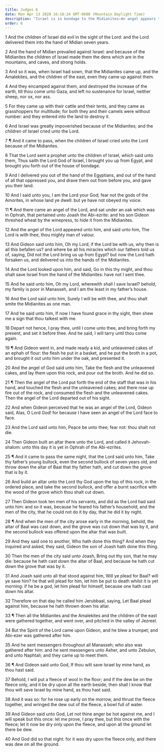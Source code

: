 ```yaml
---
title: Judges 6
date: Mon Apr 13 2020 16:18:24 GMT-0600 (Mountain Daylight Time)
description: "Israel is in bondage to the Midianites—An angel appears to Gideon and calls him to deliver Israel—He overthrows the altar of Baal, the Spirit of the Lord rests upon him, and the Lord gives him a sign to show he is called to deliver Israel."
order: 6
---
```


1 And the children of Israel did evil in the sight of the Lord: and the Lord delivered them into the hand of Midian seven years.

2 And the hand of Midian prevailed against Israel: and because of the Midianites the children of Israel made them the dens which are in the mountains, and caves, and strong holds.

3 And so it was, when Israel had sown, that the Midianites came up, and the Amalekites, and the children of the east, even they came up against them.

4 And they encamped against them, and destroyed the increase of the earth, till thou come unto Gaza, and left no sustenance for Israel, neither sheep, nor ox, nor ass.

5 For they came up with their cattle and their tents, and they came as grasshoppers for multitude; for both they and their camels were without number: and they entered into the land to destroy it.

6 And Israel was greatly impoverished because of the Midianites; and the children of Israel cried unto the Lord.

7 ¶ And it came to pass, when the children of Israel cried unto the Lord because of the Midianites.

8 That the Lord sent a prophet unto the children of Israel, which said unto them, Thus saith the Lord God of Israel, I brought you up from Egypt, and brought you forth out of the house of bondage.

9 And I delivered you out of the hand of the Egyptians, and out of the hand of all that oppressed you, and drave them out from before you, and gave you their land.

10 And I said unto you, I am the Lord your God; fear not the gods of the Amorites, in whose land ye dwell: but ye have not obeyed my voice.

11 ¶ And there came an angel of the Lord, and sat under an oak which was in Ophrah, that pertained unto Joash the Abi-ezrite: and his son Gideon threshed wheat by the winepress, to hide it from the Midianites.

12 And the angel of the Lord appeared unto him, and said unto him, The Lord is with thee, thou mighty man of valour.

13 And Gideon said unto him, Oh my Lord, if the Lord be with us, why then is all this befallen us? and where be all his miracles which our fathers told us of, saying, Did not the Lord bring us up from Egypt? but now the Lord hath forsaken us, and delivered us into the hands of the Midianites.

14 And the Lord looked upon him, and said, Go in this thy might, and thou shalt save Israel from the hand of the Midianites: have not I sent thee.

15 And he said unto him, Oh my Lord, wherewith shall I save Israel? behold, my family is poor in Manasseh, and I am the least in my father’s house.

16 And the Lord said unto him, Surely I will be with thee, and thou shalt smite the Midianites as one man.

17 And he said unto him, If now I have found grace in thy sight, then shew me a sign that thou talkest with me.

18 Depart not hence, I pray thee, until I come unto thee, and bring forth my present, and set it before thee. And he said, I will tarry until thou come again.

19 ¶ And Gideon went in, and made ready a kid, and unleavened cakes of an ephah of flour: the flesh he put in a basket, and he put the broth in a pot, and brought it out unto him under the oak, and presented it.

20 And the angel of God said unto him, Take the flesh and the unleavened cakes, and lay them upon this rock, and pour out the broth. And he did so.

21 ¶ Then the angel of the Lord put forth the end of the staff that was in his hand, and touched the flesh and the unleavened cakes; and there rose up fire out of the rock, and consumed the flesh and the unleavened cakes. Then the angel of the Lord departed out of his sight.

22 And when Gideon perceived that he was an angel of the Lord, Gideon said, Alas, O Lord God! for because I have seen an angel of the Lord face to face.

23 And the Lord said unto him, Peace be unto thee; fear not: thou shalt not die.

24 Then Gideon built an altar there unto the Lord, and called it Jehovah-shalom: unto this day it is yet in Ophrah of the Abi-ezrites.

25 ¶ And it came to pass the same night, that the Lord said unto him, Take thy father’s young bullock, even the second bullock of seven years old, and throw down the altar of Baal that thy father hath, and cut down the grove that is by it.

26 And build an altar unto the Lord thy God upon the top of this rock, in the ordered place, and take the second bullock, and offer a burnt sacrifice with the wood of the grove which thou shalt cut down.

27 Then Gideon took ten men of his servants, and did as the Lord had said unto him: and so it was, because he feared his father’s household, and the men of the city, that he could not do it by day, that he did it by night.

28 ¶ And when the men of the city arose early in the morning, behold, the altar of Baal was cast down, and the grove was cut down that was by it, and the second bullock was offered upon the altar that was built.

29 And they said one to another, Who hath done this thing? And when they inquired and asked, they said, Gideon the son of Joash hath done this thing.

30 Then the men of the city said unto Joash, Bring out thy son, that he may die: because he hath cast down the altar of Baal, and because he hath cut down the grove that was by it.

31 And Joash said unto all that stood against him, Will ye plead for Baal? will ye save him? he that will plead for him, let him be put to death whilst it is yet morning: if he be a god, let him plead for himself, because one hath cast down his altar.

32 Therefore on that day he called him Jerubbaal, saying, Let Baal plead against him, because he hath thrown down his altar.

33 ¶ Then all the Midianites and the Amalekites and the children of the east were gathered together, and went over, and pitched in the valley of Jezreel.

34 But the Spirit of the Lord came upon Gideon, and he blew a trumpet; and Abi-ezer was gathered after him.

35 And he sent messengers throughout all Manasseh; who also was gathered after him: and he sent messengers unto Asher, and unto Zebulun, and unto Naphtali; and they came up to meet them.

36 ¶ And Gideon said unto God, If thou wilt save Israel by mine hand, as thou hast said.

37 Behold, I will put a fleece of wool in the floor; and if the dew be on the fleece only, and it be dry upon all the earth beside, then shall I know that thou wilt save Israel by mine hand, as thou hast said.

38 And it was so: for he rose up early on the morrow, and thrust the fleece together, and wringed the dew out of the fleece, a bowl full of water.

39 And Gideon said unto God, Let not thine anger be hot against me, and I will speak but this once: let me prove, I pray thee, but this once with the fleece; let it now be dry only upon the fleece, and upon all the ground let there be dew.

40 And God did so that night: for it was dry upon the fleece only, and there was dew on all the ground.
